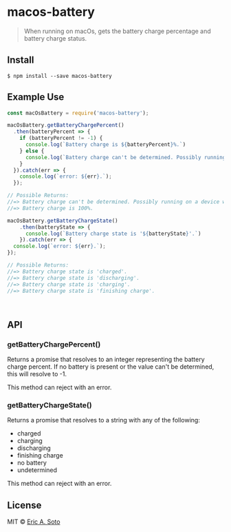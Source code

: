 # macos-battery

> When running on macOs, gets the battery charge percentage and battery charge status.


## Install

```
$ npm install --save macos-battery
```


## Example Use

```js
const macOsBattery = require('macos-battery');

macOsBattery.getBatteryChargePercent()
  .then(batteryPercent => {
    if (batteryPercent != -1) {
      console.log(`Battery charge is ${batteryPercent}%.`)
    } else {
      console.log(`Battery charge can't be determined. Possibly running on a device with no battery.`)
    }
  }).catch(err => {
    console.log(`error: ${err}.`);
  });

// Possible Returns:
//=> Battery charge can't be determined. Possibly running on a device with no battery.
//=> Battery charge is 100%.

macOsBattery.getBatteryChargeState()
    .then(batteryState => {
      console.log(`Battery charge state is '${batteryState}'.`)
    }).catch(err => {
  console.log(`error: ${err}.`);
});

// Possible Returns:
//=> Battery charge state is 'charged'.
//=> Battery charge state is 'discharging'.
//=> Battery charge state is 'charging'.
//=> Battery charge state is 'finishing charge'.

     
```


## API

### getBatteryChargePercent()

Returns a promise that resolves to an integer representing the battery charge percent. If no battery is present or the value can't be determined, this will resolve to -1.

This method can reject with an error.

### getBatteryChargeState()

Returns a promise that resolves to a string with any of the following:
- charged
- charging
- discharging
- finishing charge
- no battery
- undetermined

This method can reject with an error.

## License

MIT © [Eric A. Soto](https://ericsoto.net/)
